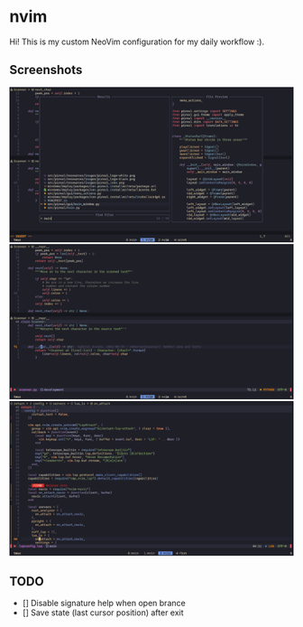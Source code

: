 # nvim
Hi! This is my custom NeoVim configuration for my daily workflow :).

## Screenshots

![](screenshots/1.png)
![](screenshots/2.png)
![](screenshots/3.png)

## TODO
- [] Disable signature help when open brance
- [] Save state (last cursor position) after exit
